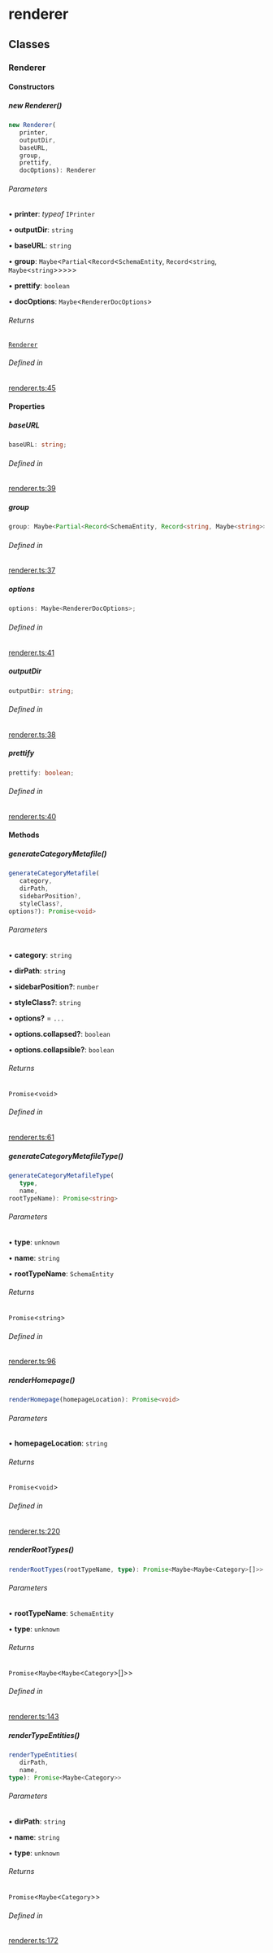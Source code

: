 # renderer

## Classes

### Renderer

#### Constructors

##### new Renderer()

```ts
new Renderer(
   printer, 
   outputDir, 
   baseURL, 
   group, 
   prettify, 
   docOptions): Renderer
```

###### Parameters

• **printer**: *typeof* `IPrinter`

• **outputDir**: `string`

• **baseURL**: `string`

• **group**: `Maybe`\<`Partial`\<`Record`\<`SchemaEntity`, `Record`\<`string`, `Maybe`\<`string`\>\>\>\>\>

• **prettify**: `boolean`

• **docOptions**: `Maybe`\<`RendererDocOptions`\>

###### Returns

[`Renderer`](renderer.md#renderer)

###### Defined in

[renderer.ts:45](https://github.com/graphql-markdown/graphql-markdown/blob/main/packages/core/src/renderer.ts#L45)

#### Properties

##### baseURL

```ts
baseURL: string;
```

###### Defined in

[renderer.ts:39](https://github.com/graphql-markdown/graphql-markdown/blob/main/packages/core/src/renderer.ts#L39)

##### group

```ts
group: Maybe<Partial<Record<SchemaEntity, Record<string, Maybe<string>>>>>;
```

###### Defined in

[renderer.ts:37](https://github.com/graphql-markdown/graphql-markdown/blob/main/packages/core/src/renderer.ts#L37)

##### options

```ts
options: Maybe<RendererDocOptions>;
```

###### Defined in

[renderer.ts:41](https://github.com/graphql-markdown/graphql-markdown/blob/main/packages/core/src/renderer.ts#L41)

##### outputDir

```ts
outputDir: string;
```

###### Defined in

[renderer.ts:38](https://github.com/graphql-markdown/graphql-markdown/blob/main/packages/core/src/renderer.ts#L38)

##### prettify

```ts
prettify: boolean;
```

###### Defined in

[renderer.ts:40](https://github.com/graphql-markdown/graphql-markdown/blob/main/packages/core/src/renderer.ts#L40)

#### Methods

##### generateCategoryMetafile()

```ts
generateCategoryMetafile(
   category, 
   dirPath, 
   sidebarPosition?, 
   styleClass?, 
options?): Promise<void>
```

###### Parameters

• **category**: `string`

• **dirPath**: `string`

• **sidebarPosition?**: `number`

• **styleClass?**: `string`

• **options?** = `...`

• **options.collapsed?**: `boolean`

• **options.collapsible?**: `boolean`

###### Returns

`Promise`\<`void`\>

###### Defined in

[renderer.ts:61](https://github.com/graphql-markdown/graphql-markdown/blob/main/packages/core/src/renderer.ts#L61)

##### generateCategoryMetafileType()

```ts
generateCategoryMetafileType(
   type, 
   name, 
rootTypeName): Promise<string>
```

###### Parameters

• **type**: `unknown`

• **name**: `string`

• **rootTypeName**: `SchemaEntity`

###### Returns

`Promise`\<`string`\>

###### Defined in

[renderer.ts:96](https://github.com/graphql-markdown/graphql-markdown/blob/main/packages/core/src/renderer.ts#L96)

##### renderHomepage()

```ts
renderHomepage(homepageLocation): Promise<void>
```

###### Parameters

• **homepageLocation**: `string`

###### Returns

`Promise`\<`void`\>

###### Defined in

[renderer.ts:220](https://github.com/graphql-markdown/graphql-markdown/blob/main/packages/core/src/renderer.ts#L220)

##### renderRootTypes()

```ts
renderRootTypes(rootTypeName, type): Promise<Maybe<Maybe<Category>[]>>
```

###### Parameters

• **rootTypeName**: `SchemaEntity`

• **type**: `unknown`

###### Returns

`Promise`\<`Maybe`\<`Maybe`\<`Category`\>[]\>\>

###### Defined in

[renderer.ts:143](https://github.com/graphql-markdown/graphql-markdown/blob/main/packages/core/src/renderer.ts#L143)

##### renderTypeEntities()

```ts
renderTypeEntities(
   dirPath, 
   name, 
type): Promise<Maybe<Category>>
```

###### Parameters

• **dirPath**: `string`

• **name**: `string`

• **type**: `unknown`

###### Returns

`Promise`\<`Maybe`\<`Category`\>\>

###### Defined in

[renderer.ts:172](https://github.com/graphql-markdown/graphql-markdown/blob/main/packages/core/src/renderer.ts#L172)
